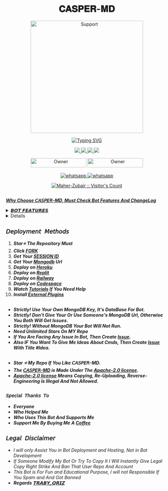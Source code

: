 
<h1 align="center"> 𝐂𝐀𝐒𝐏𝐄𝐑-𝐌𝐃 </h1>
</p>
<p align="center">
  <a href="https://www.youtube.com/@Traby_casper?sub_confirmation=1">
    <img alt=Support height="350" src="https://telegra.ph/Pic-06-20-2.jpg"> 
    </p>
    <p align="center">
<a href="https://git.io/typing-svg"><img src="https://readme-typing-svg.demolab.com?font=EB+Garamond&weight=800&size=28&duration=4000&pause=1000&random=false&width=435&lines=WELCOME+TO+THE+CASPER-MD;MULTI-DEVICE+WHATSAPP+BOT;DEVELOPED+BY+TRABY+QRIZ;RELEASED+DATE+1%2F10%2F2023." alt="Typing SVG" /></a>
  </p>

<p align="center">
  <a href="https://github.com/Maher-Zubair">
    <img src="https://img.shields.io/github/followers/TRABY-QRIZ?style=flat-square&logo=github&color=black">

   <a href="https://github.com/Maher-Zubair/SIGMA-MD/fork">
    <img src="https://img.shields.io/github/forks/Traby-Qriz/SIGMA-MD?style=flat-square&logo=github&color=black">
    
    
  <a href="https://github.com/Maher-Zubair/SIGMA-MD/stargazers"> 
     <img src="https://img.shields.io/github/stars/Maher-Zubair/SIGMA-MD?style=flat-square&logo=github&color=black">

  <a href="https://github.com/Maher-Zubair/SIGMA-MD/watchers"> 
     <img src="https://img.shields.io/github/watchers/Maher-Zubair/SIGMA-MD?style=flat-square&logo=github&color=black">

  </a>

</p>


<p align="center">
<a href="https://github.com/Traby-qriz"><img title="Owner" src="https://img.shields.io/badge/OWNER-TRABY_QRIZ-black?style=flat-square&logo=github&label=owner" width="173px" height="29"></a>
  <a href="https://github.com/Maher-Zubair/SIGMA-MD/blob/main/LICENSE"><img title="Owner" src="https://img.shields.io/github/license/Maher-Zubair/SIGMA-MD?style=flat-square&color=black&link=https%3A%2F%2Fgithub.com%2FMaher-Zubair%2FSIGMA-MD%2Fblob%2Fmain%2FLICENS" width="173px" height="29"></a>



<p align="center"> 
    <a aria-label="Subscribe Me" href="https://www.youtube.com/@Traby_casper?sub_confirmation=1" target="_blank">
   <img alt="whatsapp" src="https://img.shields.io/badge/Subscribe My Yt-red?style=for-the-badge&logo=youtube&logoColor=white" />
    <a aria-label="Join our chats" href="https://whatsapp.com/channel/0029VacVIGP9hXF6X0OjH71s" target="_blank">
   <img alt="whatsapp" src="https://img.shields.io/badge/Join Channel-25D366?style=for-the-badge&logo=whatsapp&logoColor=white" />
   
<p align="center"><img src="https://profile-counter.glitch.me/{Maher-Zubair}/count.svg" alt="Maher-Zubair :: Visitor's Count" /></p>

##
***Why Choose 𝘊𝘈𝘚𝘗𝘌𝘙-MD, Must Check Bot Features And ChangeLog***
 <details close>
<summary>𝘽𝙊𝙏 𝙁𝙀𝘼𝙏𝙐𝙍𝙀𝙎</summary>
   
1. ***Memes Maker.***
2. ***Ban Protection.***
3. ***450+ Commands.***
4. ***Huge Logo Maker Menu.***
5. ***Multi-Device Supported.***
6.  ***Multi-Themes Supported.***
7.  ***Artificial Intelligence Menu.***
8.  ***Massive Anime Commands.***
9.  ***Social Downloader Commands.***
10.  ***Group Management Commands.***
   </details>
   

 <details close>
<summary>𝘾𝙃𝘼𝙉𝙂𝙀 𝙇𝙊𝙂</summary>

- *Fixed Download and AI*
- ***𝘊𝘈𝘚𝘗𝘌𝘙-MD v1.5.3 Releases, 6 March,2024***
- *Fixed `All Ai` Commands*
- *Fixed `Spotify` Command*
- *Fixed `All Anime` Commands*
- *Fixed `Insta,Fb,Tiktok` Commands*
- *Fixed All Not Working Commands, Due To Api*
- *Added My Own Api In Bot https://api.maher-zubair.tech*
- ***𝘊𝘈𝘚𝘗𝘌𝘙-MD v1.4.9 Releases, 16 Feb,2024***
- *Added `Pair Code` For Session ID*
- *Added New `Session ID` For Bot*
- *Added New `Qr`*
- *Added Massive Anime*
- *Added 11 AI*
- *Added 18 GFX*
- *Added Twitter Templates On Celebreties*
- *Added `Afk` Cmd*
- *Added `Teddy` Cmd*
- *Fixed `Insta` Cmd*
- *Fixed `Tiktok` Cmd*
- *Fixed `Facebook` Cmd*
- *Changed `Apk` Cmd Style*
- *Changed `Hack` Cmd Style*
- *Changed `Uptime` Cmd Style*
- *Added Some New `Logos` Cmds*
- *Added `Steal` Cmd For Sticker*
- *Added `Islamic` Cmd Wallpaper*
- *Added `Nasa` Cmd To Get Nasa News*
- *Added `Tech` Cmd To Get Tech News*
- *Fixed `Bgm` Cmd Added on/off Case*
- *Fixed `Welcome` Cmd Added Off Case*
- *Fixed `Goodbye` Cmd Added Off Case*
- *Added `Mode` Cmd To Change Bot Mode*
- *Renamed `plugins` Cmd To `Allplugins`*
- *Added `Theme` Cmd To Change Bot Theme*
- *Added `Ip` Cmd For Ip Address Stalking*
- *Added `pp` Cmd To Change/Remove Your Dp*
- *Added `Sticky` Cmd To Download Stickers*
- *Fixed `Antibot` Cmd Added Delete Option*
- *Fixed `Antilink` Cmd Added Delete Option*
- *Fixed `Cpu` Cmd To Get Your Server Info*
- *Added `Poetry` Cmd For Urdu/Hindi Poetry*
- *Added `Gc` Cmd To Get Group Full Details*
- *Added `Github` Cmd To Stalk Github Users*
- *Added `Setprefix` Cmd To Change Bot Prefix*
- *Added `Category` Cmd To Get All Categories*
- *Moved `Media` Category To External PLugins*
- *Added `Antiwords` Cmd To Prevent Bad Words*
- *Added `#` Cmd To Download Someone's Status*
- *Added `Calc` Cmd For Simple MAth Operations*
- *Added `Lyrics` Cmd To Get Lyrics Of Any Song*
- *Added `typing` Cmd To Turn On/Off Auto-Typing*
- *Fixed `Help` Cmd To Get Details About Any Cmd*
- *Added `Spotify` Cmd To Download Spotify Songs*
- *Added `Online` Cmd To Turn On/Off Always-Online*
- *Added `Tempmail` Cmd To Generate Mails/Get Info*
- *Added `Plugin` Cmd To Get All External Plugins*
- *Added `Npm1` Cmd To Get Info About Npm Packages*
- *Added `Reaction` Cmd To Turn On/Off Auto-Reaction*
- *Added `Read` Cmd To Turn On/Off Auto-Read Messages*
- *Added `Stssaver` Cmd To Auto-Download Your Statuses*
- *Added `Stsview` Cmd To Turn On/Off Auto-Status View*
- *Added `Recording` Cmd To Turn On/Off Auto-Recording*
- *Added `Insult` Cmd To Insult Someone By Mention/Reply*
- *Added `Wamod` Cmd To Download Official Moded Whatsapps*
- *Added `Levelup` Cmd To Turn On/Off Auto Levelup-Message*
- *Added `Flirt` Cmd To Flirt With Someone By Mention/Reply*
- *Added `Lines` Cmd To Throw Lines At Someone By Mention/Reply*

</details>





## `𝘋𝘦𝘱𝘭𝘰𝘺𝘮𝘦𝘯𝘵 𝘔𝘦𝘵𝘩𝘰𝘥𝘴`
1. ***Star⭐ The Repository Must***
2. ***Click [FORK](https://github.com/Maher-Zubair/SIGMA-MD/fork)***
3. ***Get Your [SESSION ID](https://sessi7-c2fe575903aa.herokuapp.com/)***
4. ***Get Your [Mongodb](https://www.mongodb.com/cloud/atlas/register) Url***
5. ***Deploy on [Heroku](https://maher-zubair.tech/Bot/deploy/heroku)***
6. ***Deploy on [Replit](https://maher-zubair.tech/Bot/deploy/replit)***
7. ***Deploy on [Railway](https://maher-zubair.tech/Bot/deploy/railway)***
8. ***Deploy on [Codespace](https://maher-zubair.tech/Bot/deploy/codespace)***
9. ***Watch [Tutorials](https://maher-zubair.tech/Bot/Tutorials) If You Need Help***
10. ***Install [External Plugins](https://github.com/Maher-Zubair/SIGMA-MD_Plugins)***
##

- ***Strictly! Use Your Own MongoDB Key, It's DataBase For Bot.***
- ***Strictly! Don't Give Your Or Use Someone's MongoDB Url, Otherwise You Both Will Get Issues.***
- ***Strictly! Without MongoDB Your Bot Will Not Run.***
- ***Need Unlimited Stars On MY Repo***
- ***If You Are Facing Any Issue In Bot, Then Create [Issue](https://github.com/Maher-Zubair/SIGMA-MD/issues/new).***
- ***Also IF You Want To Give Me Ideas About Cmds, Then Create [Issue](https://github.com/Maher-Zubair/SIGMA-MD/issues/new) With Title #Idea.***
##


- ***Star ⭐ My Repo If You Like 𝘊𝘈𝘚𝘗𝘌𝘙-MD.***
- ***The [𝘊𝘈𝘚𝘗𝘌𝘙-MD](https://github.com/Maher-Zubair/SIGMA-MD) is Made Under The [Apache-2.0 license](https://github.com/Maher-Zubair/SIGMA-MD/blob/main/LICENSE).***
- ***[Apache-2.0 license](https://github.com/Maher-Zubair/SIGMA-MD/blob/main/LICENSE) Means Copying, Re-Uploading, Reverse-Engineering Is Illegal And Not Allowed.***
##

### `𝘚𝘱𝘦𝘤𝘪𝘢𝘭 𝘛𝘩𝘢𝘯𝘬𝘴 𝘛𝘰`
- ***Everyone***
- ***Who Helped Me***
- ***Who Uses This Bot And Supports Me***
- ***Support Me By Buying Me A [Coffee](https://buymeacoffee.com/Maher_Zubair)***

## ```𝘓𝘦𝘨𝘢𝘭 𝘋𝘪𝘴𝘤𝘭𝘢𝘪𝘮𝘦𝘳```

- *I will only Assist You in Bot Deployment and Hosting, Not in Bot Development*
- *If Someone Modify My Bot Or Try To Copy It I Will Instantly Give Legal Copy Right Strike And Ban That User Repo And Account*
- *This Bot is For Fun and Educational Purpose, I will not Responsible If You Spam and And Got Banned*
- ***Regards [𝗧𝗥𝗔𝗕𝗬_𝗤𝗥𝗜𝗭](https://github.com/Traby-qriz)***
